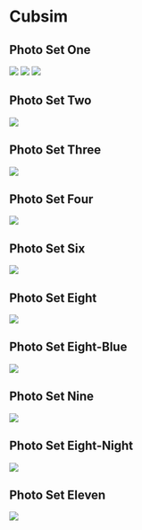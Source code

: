 # Cubsim

## Photo Set One

![](./photos/one/aqua.jpg)
![](./photos/one/space.jpg)
![](./photos/one/white.jpg)

## Photo Set Two

![](./photos/two/aqua.jpg)

## Photo Set Three

![](./photos/three/rand-123.jpg)

## Photo Set Four

![](./photos/four/space.jpg)

## Photo Set Six

![](./photos/six/redOverBlue.jpg)

## Photo Set Eight

![](./photos/eight/test.jpg)

## Photo Set Eight-Blue

![](./photos/eight-blue/test.jpg)

## Photo Set Nine

![](./photos/nine/test.jpg)

## Photo Set Eight-Night

![](./photos/eight-nine/test.jpg)

## Photo Set Eleven

![](./photos/eleven/test.jpg)
